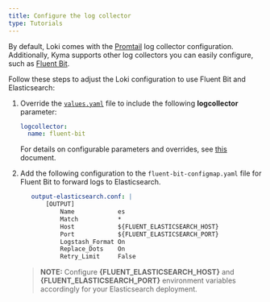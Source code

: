 ```yaml
---
title: Configure the log collector
type: Tutorials
---
```


By default, Loki comes with the [Promtail](https://github.com/grafana/loki) log collector configuration. Additionally, Kyma supports other log collectors you can easily configure, such as [Fluent Bit](https://fluentbit.io/).

Follow these steps to adjust the Loki configuration to use Fluent Bit and Elasticsearch:

1. Override the [`values.yaml`](https://github.com/kyma-project/kyma/blob/master/resources/logging/values.yaml) file to include the following **logcollector** parameter:

   ```yaml
   logcollector:
     name: fluent-bit
   ```

   For details on configurable parameters and overrides, see [this](/components/logging/#configuration-configuration) document.

2. Add the following configuration to the `fluent-bit-configmap.yaml` file for Fluent Bit to forward logs to Elasticsearch. 

   ```yaml
      output-elasticsearch.conf: |
          [OUTPUT]
              Name            es
              Match           *
              Host            ${FLUENT_ELASTICSEARCH_HOST}
              Port            ${FLUENT_ELASTICSEARCH_PORT}
              Logstash_Format On
              Replace_Dots    On
              Retry_Limit     False
   ```

   >**NOTE:** Configure **{FLUENT_ELASTICSEARCH_HOST}** and  **{FLUENT_ELASTICSEARCH_PORT}**  environment variables accordingly for your Elasticsearch deployment.

